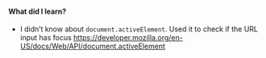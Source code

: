 #### What did I learn?
- I didn’t know about `document.activeElement`. Used it to check if the URL input
has focus https://developer.mozilla.org/en-US/docs/Web/API/document.activeElement
